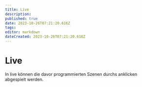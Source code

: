 ```yaml
---
title: Live
description: 
published: true
date: 2023-10-26T07:21:20.616Z
tags: 
editor: markdown
dateCreated: 2023-10-26T07:21:20.616Z
---
```


# Live
In live können die davor programmierten Szenen durchs anklicken abgespielt werden.